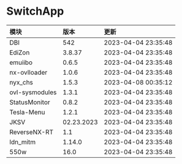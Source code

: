 # SwitchApp

|模块|版本|更新|
|:-|:-|:-|
|DBI|542|2023-04-04 23:35:48|
|EdiZon|3.8.37|2023-04-04 23:35:48|
|emuiibo|0.6.5|2023-04-04 23:35:48|
|nx-ovlloader|1.0.6|2023-04-04 23:35:48|
|nyx_chs|1.5.3|2023-04-08 00:35:12|
|ovl-sysmodules|1.3.1|2023-04-04 23:35:48|
|StatusMonitor|0.8.2|2023-04-04 23:35:48|
|Tesla-Menu|1.2.1|2023-04-04 23:35:48|
|JKSV|02.23.2023|2023-04-04 23:35:48|
|ReverseNX-RT|1.1|2023-04-04 23:35:48|
|ldn_mitm|1.14.0|2023-04-04 23:35:48|
|550w|16.0|2023-04-04 23:35:48|
